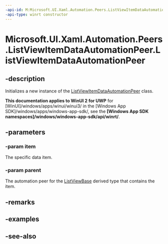 ```yaml
---
-api-id: M:Microsoft.UI.Xaml.Automation.Peers.ListViewItemDataAutomationPeer.#ctor(System.Object,Microsoft.UI.Xaml.Automation.Peers.ListViewBaseAutomationPeer)
-api-type: winrt constructor
---
```


<!-- Method syntax
public ListViewItemDataAutomationPeer(System.Object item, Windows.UI.Xaml.Automation.Peers.ListViewBaseAutomationPeer parent)
-->

# Microsoft.UI.Xaml.Automation.Peers.ListViewItemDataAutomationPeer.ListViewItemDataAutomationPeer

## -description
Initializes a new instance of the [ListViewItemDataAutomationPeer](listviewitemdataautomationpeer.md) class.

**This documentation applies to WinUI 2 for UWP** for [WinUI]/windows/apps/winui/winui3/ in the [Windows App SDK]/windows/apps/windows-app-sdk/, see the **[Windows App SDK namespaces]/windows/windows-app-sdk/api/winrt/**.

## -parameters
### -param item
The specific data item.

### -param parent
The automation peer for the [ListViewBase](../microsoft.ui.xaml.controls/listviewbase.md) derived type that contains the item.

## -remarks

## -examples

## -see-also
